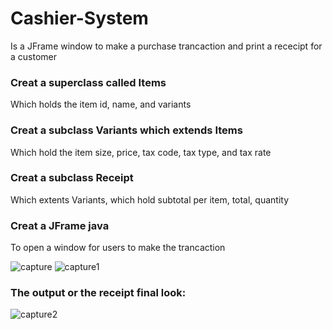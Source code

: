 # Cashier-System
Is a JFrame window to make a purchase trancaction and print a rececipt for a customer

### Creat a superclass called Items
Which holds the item id, name, and variants
### Creat a subclass Variants which extends Items
Which hold the item size, price, tax code, tax type, and tax rate
### Creat a subclass Receipt
Which extents Variants, which hold subtotal per item, total, quantity
### Creat a JFrame java
To open a window for users to make the trancaction 

![capture](https://user-images.githubusercontent.com/27824023/35475058-b5025492-0365-11e8-9ac7-8a5383777f9a.JPG)
![capture1](https://user-images.githubusercontent.com/27824023/35475059-b5145a02-0365-11e8-9fb9-e0567cfb4ee7.JPG)

### The output or the receipt final look:

![capture2](https://user-images.githubusercontent.com/27824023/35475057-b4e6f454-0365-11e8-9246-8ef070ec68d9.JPG)
